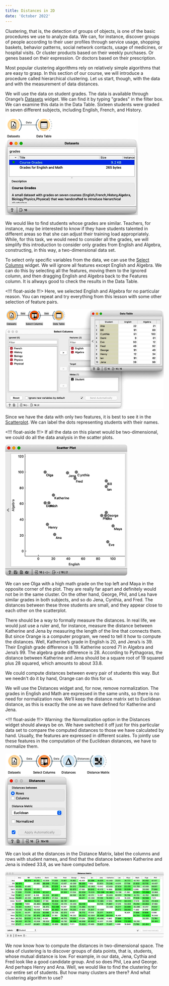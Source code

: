 ```yaml
---
title: Distances in 2D
date: 'October 2022'
---
```

Clustering, that is, the detection of groups of objects, is one of the basic procedures we use to analyze data. We can, for instance, discover groups of people according to their user profiles through service usage, shopping baskets, behavior patterns, social network contacts, usage of medicines, or hospital visits. Or cluster products based on their weekly purchases. Or genes based on their expression. Or doctors based on their prescription.

Most popular clustering algorithms rely on relatively simple algorithms that are easy to grasp. In this section of our course, we will introduce a procedure called hierarchical clustering. Let us start, though, with the data and with the measurement of data distances.

We will use the data on student grades. The data is available through Orange’s [Datasets](https://orangedatamining.com/widget-catalog/data/datasets/) widget. We can find it by typing "grades" in the filter box. We can examine this data in the Data Table. Sixteen students were graded in seven different subjects, including English, French, and History. 

![](grades-dataset.png)


We would like to find students whose grades are similar. Teachers, for instance, may be interested to know if they have students talented in different areas so that she can adjust their training load appropriately. While, for this task, we would need to consider all the grades, we will simplify this introduction to consider only grades from English and Algebra, constructing, in this way, a two-dimensional data set.

To select only specific variables from the data, we can use the [Select Columns](https://orangedatamining.com/widget-catalog/data/selectcolumns) widget. We will ignore all features except English and Algebra. We can do this by selecting all the features, moving them to the Ignored column, and then dragging English and Algebra back to the Features column. It is allways good to check the results in the Data Table.

<!!! float-aside !!!>
Here, we selected English and Algebra for no particular reason. You can repeat and try everything from this lesson with some other selection of feature pairs.

![](select-columns.png)

Since we have the data with only two features, it is best to see it in the [Scatterplot](https://orangedatamining.com/widget-catalog/visualize/scatterplot). We can label the dots representing students with their names. 

<!!! float-aside !!!>
If all the data on this planet would be two-dimensional, we could do all the data analysis in the scatter plots.

![](scatterplot.png)

We can see Olga with a high math grade on the top left and Maya in the opposite corner of the plot. They are really far apart and definitely would not be in the same cluster. On the other hand, George, Phil, and Lea have similar grades in both subjects, and so do Jena, Cynthia, and Fred. The distances between these three students are small, and they appear close to each other on the scatterplot.

There should be a way to formally measure the distances. In real life, we would just use a ruler and, for instance, measure the distance between Katherine and Jena by measuring the length of the line that connects them. But since Orange is a computer program, we need to tell it how to compute the distances. Well, Katherine’s grade in English is 20, and Jena’s is 39. Their English grade difference is 19. Katherine scored 71 in Algebra and Jena’s 99. The algebra grade difference is 28. According to Pythagoras, the distance between Katherine and Jena should be a square root of 19 squared plus 28 squared, which amounts to about 33.8. 

We could compute distances between every pair of students this way. But we needn't do it by hand, Orange can do this for us.

We will use the Distances widget and, for now, remove normalization. The grades in English and Math are expressed in the same units, so there is no need for normalization now. We’ll keep the distance matrix set to Euclidean distance, as this is exactly the one as we have defined for Katherine and Jena.

<!!! float-aside !!!>
Warning: the Normalization option in the Distances widget should always be on. We have switched it off just for this particular data set to compare the computed distances to those we have calculated by hand. Usually, the features are expressed in different scales. To jointly use these features in the computation of the Euclidean distances, we have to normalize them.

![](distances.png)

We can look at the distances in the Distance Matrix, label the columns and rows with student names, and find that the distance between Katherine and Jena is indeed 33.8, as we have computed before. 

![](distance-matrix.png)

We now know how to compute the distances in two-dimensional space. The idea of clustering is to discover groups of data points, that is, students, whose mutual distance is low. For example, in our data, Jena, Cythia and Fred look like a good candidate group. And so does Phil, Lea and George. And perhaps Henry and Ana. Well, we would like to find the clustering for our entire set of students. But how many clusters are there? And what clustering algorithm to use? 